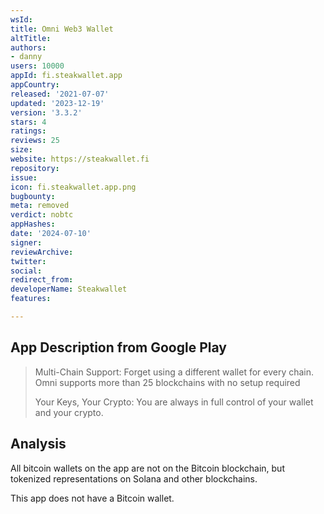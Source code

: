 ```yaml
---
wsId: 
title: Omni Web3 Wallet
altTitle: 
authors:
- danny
users: 10000
appId: fi.steakwallet.app
appCountry: 
released: '2021-07-07'
updated: '2023-12-19'
version: '3.3.2'
stars: 4
ratings: 
reviews: 25
size: 
website: https://steakwallet.fi
repository: 
issue: 
icon: fi.steakwallet.app.png
bugbounty: 
meta: removed
verdict: nobtc
appHashes: 
date: '2024-07-10'
signer: 
reviewArchive: 
twitter: 
social: 
redirect_from: 
developerName: Steakwallet
features: 

---
```


## App Description from Google Play 

> Multi-Chain Support: Forget using a different wallet for every chain. Omni supports more than 25 blockchains with no setup required
> 
> Your Keys, Your Crypto: You are always in full control of your wallet and your crypto.

## Analysis 

All bitcoin wallets on the app are not on the Bitcoin blockchain, but tokenized representations on Solana and other blockchains. 

This app does not have a Bitcoin wallet. 
